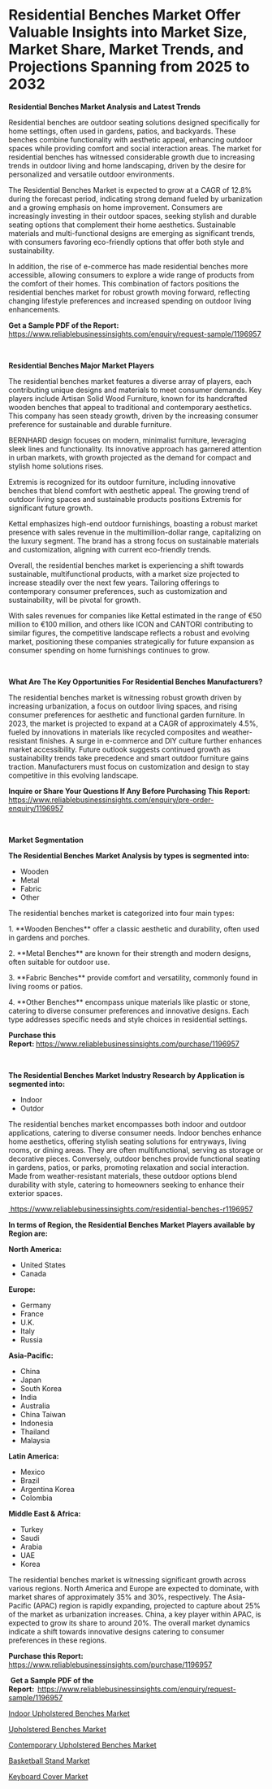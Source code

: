 <p><h1>Residential Benches Market Offer Valuable Insights into Market Size, Market Share, Market Trends, and Projections Spanning from 2025 to 2032</h1></p><p><strong>Residential Benches Market Analysis and Latest Trends</strong></p>
<p><p>Residential benches are outdoor seating solutions designed specifically for home settings, often used in gardens, patios, and backyards. These benches combine functionality with aesthetic appeal, enhancing outdoor spaces while providing comfort and social interaction areas. The market for residential benches has witnessed considerable growth due to increasing trends in outdoor living and home landscaping, driven by the desire for personalized and versatile outdoor environments.</p><p>The Residential Benches Market is expected to grow at a CAGR of 12.8% during the forecast period, indicating strong demand fueled by urbanization and a growing emphasis on home improvement. Consumers are increasingly investing in their outdoor spaces, seeking stylish and durable seating options that complement their home aesthetics. Sustainable materials and multi-functional designs are emerging as significant trends, with consumers favoring eco-friendly options that offer both style and sustainability.</p><p>In addition, the rise of e-commerce has made residential benches more accessible, allowing consumers to explore a wide range of products from the comfort of their homes. This combination of factors positions the residential benches market for robust growth moving forward, reflecting changing lifestyle preferences and increased spending on outdoor living enhancements.</p></p>
<p><strong>Get a Sample PDF of the Report:&nbsp;</strong> <a href="https://www.reliablebusinessinsights.com/enquiry/request-sample/1196957?utm_campaign=1138&utm_medium=2&utm_source=Github&utm_content=ia&utm_term=07022025&utm_id=residential-benches">https://www.reliablebusinessinsights.com/enquiry/request-sample/1196957</a></p>
<p>&nbsp;</p>
<p><strong>Residential Benches Major Market Players</strong></p>
<p><p>The residential benches market features a diverse array of players, each contributing unique designs and materials to meet consumer demands. Key players include Artisan Solid Wood Furniture, known for its handcrafted wooden benches that appeal to traditional and contemporary aesthetics. This company has seen steady growth, driven by the increasing consumer preference for sustainable and durable furniture. </p><p>BERNHARD design focuses on modern, minimalist furniture, leveraging sleek lines and functionality. Its innovative approach has garnered attention in urban markets, with growth projected as the demand for compact and stylish home solutions rises.</p><p>Extremis is recognized for its outdoor furniture, including innovative benches that blend comfort with aesthetic appeal. The growing trend of outdoor living spaces and sustainable products positions Extremis for significant future growth.</p><p>Kettal emphasizes high-end outdoor furnishings, boasting a robust market presence with sales revenue in the multimillion-dollar range, capitalizing on the luxury segment. The brand has a strong focus on sustainable materials and customization, aligning with current eco-friendly trends.</p><p>Overall, the residential benches market is experiencing a shift towards sustainable, multifunctional products, with a market size projected to increase steadily over the next few years. Tailoring offerings to contemporary consumer preferences, such as customization and sustainability, will be pivotal for growth.</p><p>With sales revenues for companies like Kettal estimated in the range of €50 million to €100 million, and others like ICON and CANTORI contributing to similar figures, the competitive landscape reflects a robust and evolving market, positioning these companies strategically for future expansion as consumer spending on home furnishings continues to grow.</p></p>
<p>&nbsp;</p>
<p><strong>What Are The Key Opportunities For Residential Benches Manufacturers?</strong></p>
<p><p>The residential benches market is witnessing robust growth driven by increasing urbanization, a focus on outdoor living spaces, and rising consumer preferences for aesthetic and functional garden furniture. In 2023, the market is projected to expand at a CAGR of approximately 4.5%, fueled by innovations in materials like recycled composites and weather-resistant finishes. A surge in e-commerce and DIY culture further enhances market accessibility. Future outlook suggests continued growth as sustainability trends take precedence and smart outdoor furniture gains traction. Manufacturers must focus on customization and design to stay competitive in this evolving landscape.</p></p>
<p><strong>Inquire or Share Your Questions If Any Before Purchasing This Report:</strong> <a href="https://www.reliablebusinessinsights.com/enquiry/pre-order-enquiry/1196957?utm_campaign=1138&utm_medium=2&utm_source=Github&utm_content=ia&utm_term=07022025&utm_id=residential-benches">https://www.reliablebusinessinsights.com/enquiry/pre-order-enquiry/1196957</a></p>
<p>&nbsp;</p>
<p><strong>Market Segmentation</strong></p>
<p><strong>The Residential Benches Market Analysis by types is segmented into:</strong></p>
<p><ul><li>Wooden</li><li>Metal</li><li>Fabric</li><li>Other</li></ul></p>
<p><p>The residential benches market is categorized into four main types: </p><p>1. **Wooden Benches** offer a classic aesthetic and durability, often used in gardens and porches. </p><p>2. **Metal Benches** are known for their strength and modern designs, often suitable for outdoor use. </p><p>3. **Fabric Benches** provide comfort and versatility, commonly found in living rooms or patios. </p><p>4. **Other Benches** encompass unique materials like plastic or stone, catering to diverse consumer preferences and innovative designs. Each type addresses specific needs and style choices in residential settings.</p></p>
<p><strong>Purchase this Report:&nbsp;</strong><a href="https://www.reliablebusinessinsights.com/purchase/1196957?utm_campaign=1138&utm_medium=2&utm_source=Github&utm_content=ia&utm_term=07022025&utm_id=residential-benches">https://www.reliablebusinessinsights.com/purchase/1196957</a></p>
<p>&nbsp;</p>
<p><strong>The Residential Benches Market Industry Research by Application is segmented into:</strong></p>
<p><ul><li>Indoor</li><li>Outdor</li></ul></p>
<p><p>The residential benches market encompasses both indoor and outdoor applications, catering to diverse consumer needs. Indoor benches enhance home aesthetics, offering stylish seating solutions for entryways, living rooms, or dining areas. They are often multifunctional, serving as storage or decorative pieces. Conversely, outdoor benches provide functional seating in gardens, patios, or parks, promoting relaxation and social interaction. Made from weather-resistant materials, these outdoor options blend durability with style, catering to homeowners seeking to enhance their exterior spaces.</p></p>
<p><a href="https://www.reliablebusinessinsights.com/residential-benches-r1196957?utm_campaign=1138&utm_medium=2&utm_source=Github&utm_content=ia&utm_term=07022025&utm_id=residential-benches">&nbsp;https://www.reliablebusinessinsights.com/residential-benches-r1196957</a></p>
<p><strong>In terms of Region, the Residential Benches Market Players available by Region are:</strong></p>
<p>
    <p> <strong> North America: </strong>
        <ul>
            <li>United States</li>
            <li>Canada</li>
        </ul>
        </p> 
    <p> <strong> Europe: </strong>
        <ul>
            <li>Germany</li>
            <li>France</li>
            <li>U.K.</li>
            <li>Italy</li>
            <li>Russia</li>
        </ul>
        </p> 
    <p> <strong> Asia-Pacific: </strong>
        <ul>
            <li>China</li>
            <li>Japan</li>
            <li>South Korea</li>
            <li>India</li>
            <li>Australia</li>
            <li>China Taiwan</li>
            <li>Indonesia</li>
            <li>Thailand</li>
            <li>Malaysia</li>
        </ul>
        </p> 
    <p> <strong> Latin America: </strong>
        <ul>
            <li>Mexico</li>
            <li>Brazil</li>
            <li>Argentina Korea</li>
            <li>Colombia</li>
        </ul>
        </p> 
    <p> <strong> Middle East & Africa: </strong>
        <ul>
            <li>Turkey</li>
            <li>Saudi</li>
            <li>Arabia</li>
            <li>UAE</li>
            <li>Korea</li>
        </ul>
    </p>
    </p>
<p><p>The residential benches market is witnessing significant growth across various regions. North America and Europe are expected to dominate, with market shares of approximately 35% and 30%, respectively. The Asia-Pacific (APAC) region is rapidly expanding, projected to capture about 25% of the market as urbanization increases. China, a key player within APAC, is expected to grow its share to around 20%. The overall market dynamics indicate a shift towards innovative designs catering to consumer preferences in these regions.</p></p>
<p><strong>Purchase this Report: </strong><a href="https://www.reliablebusinessinsights.com/purchase/1196957?utm_campaign=1138&utm_medium=2&utm_source=Github&utm_content=ia&utm_term=07022025&utm_id=residential-benches">https://www.reliablebusinessinsights.com/purchase/1196957</a></p>
<p>&nbsp;<strong>Get a Sample PDF of the Report:&nbsp;&nbsp;</strong><a href="https://www.reliablebusinessinsights.com/enquiry/request-sample/1196957?utm_campaign=1138&utm_medium=2&utm_source=Github&utm_content=ia&utm_term=07022025&utm_id=residential-benches">https://www.reliablebusinessinsights.com/enquiry/request-sample/1196957</a></p>
<p><strong></strong></p>
<p><p><a href="https://github.com/hoevealiur4/Market-Research-Report-List-1/blob/main/indoor-upholstered-benches-market.md?utm_campaign=1138&utm_medium=2&utm_source=Github&utm_content=ia&utm_term=07022025&utm_id=residential-benches">Indoor Upholstered Benches Market</a></p><p><a href="https://github.com/nibbsmantji/Market-Research-Report-List-1/blob/main/upholstered-benches-market.md?utm_campaign=1138&utm_medium=2&utm_source=Github&utm_content=ia&utm_term=07022025&utm_id=residential-benches">Upholstered Benches Market</a></p><p><a href="https://github.com/leehihkl/Market-Research-Report-List-1/blob/main/contemporary-upholstered-benches-market.md?utm_campaign=1138&utm_medium=2&utm_source=Github&utm_content=ia&utm_term=07022025&utm_id=residential-benches">Contemporary Upholstered Benches Market</a></p><p><a href="https://github.com/palejsaafuu/Market-Research-Report-List-1/blob/main/basketball-stand-market.md?utm_campaign=1138&utm_medium=2&utm_source=Github&utm_content=ia&utm_term=07022025&utm_id=residential-benches">Basketball Stand Market</a></p><p><a href="https://github.com/guleealhani/Market-Research-Report-List-1/blob/main/keyboard-cover-market.md?utm_campaign=1138&utm_medium=2&utm_source=Github&utm_content=ia&utm_term=07022025&utm_id=residential-benches">Keyboard Cover Market</a></p></p>